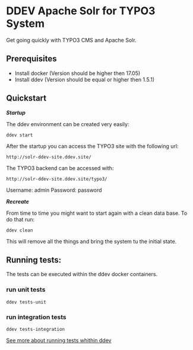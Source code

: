 # DDEV Apache Solr for TYPO3 System

Get going quickly with TYPO3 CMS and Apache Solr.

## Prerequisites

* Install docker (Version should be higher then 17.05)
* Install ddev (Version should be equal or higher then 1.5.1)

## Quickstart

***Startup***

The ddev environment can be created very easily:

```
ddev start
```

After the startup you can access the TYPO3 site with the following url:

```
http://solr-ddev-site.ddev.site/
```

The TYPO3 backend can be accessed with:

```
http://solr-ddev-site.ddev.site/typo3/
```

Username: admin
Password: password

***Recreate***

From time to time you might want to start again with a clean data base. To do that run:

```
ddev clean
```

This will remove all the things and bring the system tu the initial state.


## Running tests:

The tests can be executed within the ddev docker containers.

### run unit tests    
    ddev tests-unit

### run integration tests
    ddev tests-integration

[See more about running tests whithin ddev](.ddev/commands/web/README.md)